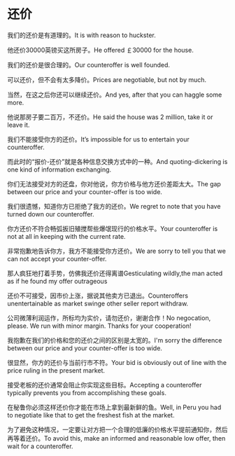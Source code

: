 # 还价

<p><span class="chinese">我们的还价是有道理的。</span><span class="english">It is with reason to huckster.</span></p>

<p><span class="chinese">他还价30000英镑买这所房子。</span><span class="english">He offered ￡30000 for the house.</span></p>

<p><span class="chinese">我们的还价是很合理的。</span><span class="english">Our counteroffer is well founded.</span></p>

<p><span class="chinese">可以还价，但不会有太多降价。</span><span class="english">Prices are negotiable, but not by much.</span></p>

<p><span class="chinese">当然，在这之后你还可以继续还价。</span><span class="english">And yes, after that you can haggle some more.</span></p>

<p><span class="chinese">他说那房子要二百万，不还价。</span><span class="english">He said the house was 2 million, take it or leave it.</span></p>

<p><span class="chinese">我们不能接受你方的还价。</span><span class="english">It’s impossible for us to entertain your counteroffer.</span></p>

<p><span class="chinese">而此时的“报价-还价”就是各种信息交换方式中的一种。</span><span class="english">And quoting-dickering is one kind of information exchanging.</span></p>

<p><span class="chinese">你们无法接受对方的还盘，你对他说，你方价格与他方还价差距太大。</span><span class="english">The gap between our price and your counter-offer is too wide.</span></p>

<p><span class="chinese">我们很遗憾，知道你方已拒绝了我方的还价。</span><span class="english">We regret to note that you have turned down our counteroffer.</span></p>

<p><span class="chinese">你方还价不符合畅弧扳旧殖搅帮些爆氓现行的价格水平。</span><span class="english">Your counteroffer is not at all in keeping with the current rate.</span></p>

<p><span class="chinese">非常抱歉地告诉你方，我方不能接受你方还价。</span><span class="english">We are sorry to tell you that we can not accept your counter-offer.</span></p>

<p><span class="chinese">那人疯狂地打着手势，仿佛我还价还得离谱</span><span class="english">Gesticulating wildly,the man acted as if he found my offer outrageous</span></p>

<p><span class="chinese">还价不可接受，因市价上涨，据说其他卖方已退出。</span><span class="english">Counteroffers unentertainable as market swinge other seller report withdraw.</span></p>

<p><span class="chinese">公司微薄利润运作，所标均为实价，请勿还价，谢谢合作！</span><span class="english">No negocation, please. We run with minor margin. Thanks for your cooperation!</span></p>

<p><span class="chinese">我抱歉在我们的价格和您的还价之间的区别是太宽的。</span><span class="english">I'm sorry the difference between our price and your counter-offer is too wide.</span></p>

<p><span class="chinese">很显然，你方的还价与当前行市不符。</span><span class="english">Your bid is obviously out of line with the price ruling in the present market.</span></p>

<p><span class="chinese">接受老板的还价通常会阻止你实现这些目标。</span><span class="english">Accepting a counteroffer typically prevents you from accomplishing these goals.</span></p>

<p><span class="chinese">在秘鲁你必须这样还价你才能在市场上拿到最新鲜的鱼。</span><span class="english">Well, in Peru you had to negotiate like that to get the freshest fish at the market.</span></p>

<p><span class="chinese">为了避免这种情况，一定要让对方把一个合理的低廉的价格水平提前通知你，然后再等着还价。</span><span class="english">To avoid this, make an informed and reasonable low offer, then wait for a counteroffer.</span></p>

